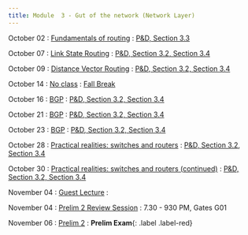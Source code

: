 ```yaml
---
title: Module  3 - Gut of the network (Network Layer)
---
```


October 02
: [Fundamentals of routing]() 
  : [P&D, Section 3.3]()

October 07
: [Link State Routing]()
  : [P&D, Section 3.2, Section 3.4]()

October 09
: [Distance Vector Routing]()
  : [P&D, Section 3.2, Section 3.4]()

October 14 
: [No class]()
  : [Fall Break]()

October 16 
: [BGP]()
  : [P&D, Section 3.2, Section 3.4]()

October 21
: [BGP]()
  : [P&D, Section 3.2, Section 3.4]()

October 23
: [BGP]()
  : [P&D, Section 3.2, Section 3.4]()

October 28
: [Practical realities: switches and routers]()
  : [P&D, Section 3.2, Section 3.4]()

October 30
: [Practical realities: switches and routers (continued)]()
  : [P&D, Section 3.2, Section 3.4]()

November 04
: [Guest Lecture]()
  : []()

November 04
: [Prelim 2 Review Session]()
  : 7.30 - 930 PM, Gates G01

November 06
: [Prelim 2]()
  : **Prelim Exam**{: .label .label-red}[]()

